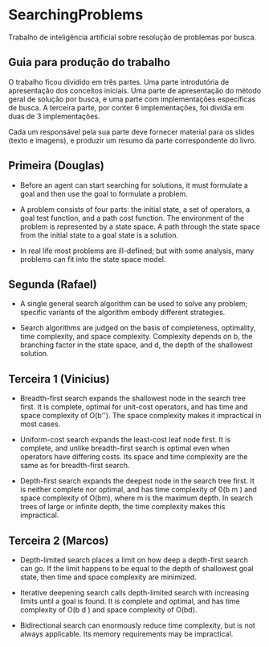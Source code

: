 # SearchingProblems
Trabalho de inteligência artificial sobre resolução de problemas por busca.

Guia para produção do trabalho
-------------------------------

O trabalho ficou dividido em três partes. Uma parte introdutória de apresentação
dos conceitos iniciais. Uma parte de apresentação do método geral de solução por busca,
e uma parte com implementações específicas de busca. A terceira parte, por conter 6 implementações,
foi dividia em duas de 3 implementações.

Cada um responsável pela sua parte deve fornecer material para os slides (texto e imagens),
e produzir um resumo da parte correspondente do livro.



Primeira (Douglas)
------------------

* Before an agent can start searching for solutions, it must formulate a goal and then use the
goal to formulate a problem.

* A problem consists of four parts: the initial state, a set of operators, a goal test function,
and a path cost function. The environment of the problem is represented by a state space.
A path through the state space from the initial state to a goal state is a solution.

* In real life most problems are ill-defined; but with some analysis, many problems can fit
into the state space model.

Segunda (Rafael)
----------------

* A single general search algorithm can be used to solve any problem; specific variants of
the algorithm embody different strategies.

* Search algorithms are judged on the basis of completeness, optimality, time complexity,
and space complexity. Complexity depends on b, the branching factor in the state space,
and d, the depth of the shallowest solution.

Terceira 1 (Vinicius)
---------------------

* Breadth-first search expands the shallowest node in the search tree first. It is complete,
optimal for unit-cost operators, and has time and space complexity of O(b''). The space
complexity makes it impractical in most cases.

* Uniform-cost search expands the least-cost leaf node first. It is complete, and unlike
breadth-first search is optimal even when operators have differing costs. Its space and time
complexity are the same as for breadth-first search.

* Depth-first search expands the deepest node in the search tree first. It is neither complete
nor optimal, and has time complexity of 0(b m ) and space complexity of O(bm), where m is
the maximum depth. In search trees of large or infinite depth, the time complexity makes
this impractical.

Terceira 2 (Marcos)
-------------------

* Depth-limited search places a limit on how deep a depth-first search can go. If the limit
happens to be equal to the depth of shallowest goal state, then time and space complexity
are minimized.

* Iterative deepening search calls depth-limited search with increasing limits until a goal is
found. It is complete and optimal, and has time complexity of O(b d ) and space complexity
of O(bd).

* Bidirectional search can enormously reduce time complexity, but is not always applicable.
Its memory requirements may be impractical.



